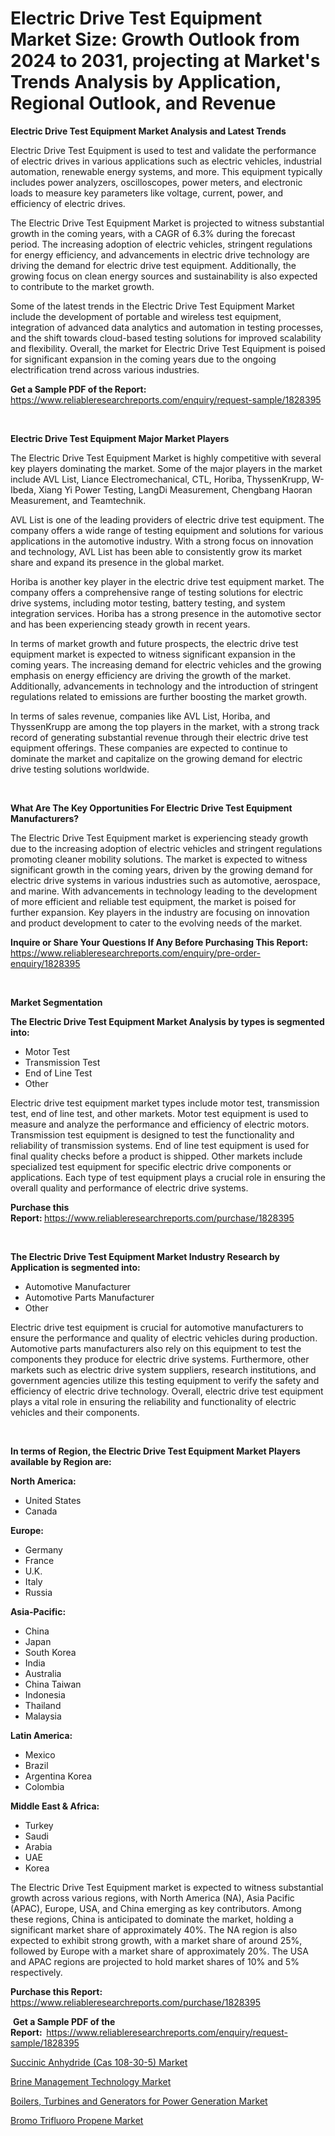 <p><h1>Electric Drive Test Equipment Market Size: Growth Outlook from 2024 to 2031, projecting at Market's Trends Analysis by Application, Regional Outlook, and Revenue</h1></p><p><strong>Electric Drive Test Equipment Market Analysis and Latest Trends</strong></p>
<p><p>Electric Drive Test Equipment is used to test and validate the performance of electric drives in various applications such as electric vehicles, industrial automation, renewable energy systems, and more. This equipment typically includes power analyzers, oscilloscopes, power meters, and electronic loads to measure key parameters like voltage, current, power, and efficiency of electric drives.</p><p>The Electric Drive Test Equipment Market is projected to witness substantial growth in the coming years, with a CAGR of 6.3% during the forecast period. The increasing adoption of electric vehicles, stringent regulations for energy efficiency, and advancements in electric drive technology are driving the demand for electric drive test equipment. Additionally, the growing focus on clean energy sources and sustainability is also expected to contribute to the market growth.</p><p>Some of the latest trends in the Electric Drive Test Equipment Market include the development of portable and wireless test equipment, integration of advanced data analytics and automation in testing processes, and the shift towards cloud-based testing solutions for improved scalability and flexibility. Overall, the market for Electric Drive Test Equipment is poised for significant expansion in the coming years due to the ongoing electrification trend across various industries.</p></p>
<p><strong>Get a Sample PDF of the Report:&nbsp;</strong> <a href="https://www.reliableresearchreports.com/enquiry/request-sample/1828395">https://www.reliableresearchreports.com/enquiry/request-sample/1828395</a></p>
<p>&nbsp;</p>
<p><strong>Electric Drive Test Equipment Major Market Players</strong></p>
<p><p>The Electric Drive Test Equipment Market is highly competitive with several key players dominating the market. Some of the major players in the market include AVL List, Liance Electromechanical, CTL, Horiba, ThyssenKrupp, W-Ibeda, Xiang Yi Power Testing, LangDi Measurement, Chengbang Haoran Measurement, and Teamtechnik.</p><p>AVL List is one of the leading providers of electric drive test equipment. The company offers a wide range of testing equipment and solutions for various applications in the automotive industry. With a strong focus on innovation and technology, AVL List has been able to consistently grow its market share and expand its presence in the global market.</p><p>Horiba is another key player in the electric drive test equipment market. The company offers a comprehensive range of testing solutions for electric drive systems, including motor testing, battery testing, and system integration services. Horiba has a strong presence in the automotive sector and has been experiencing steady growth in recent years.</p><p>In terms of market growth and future prospects, the electric drive test equipment market is expected to witness significant expansion in the coming years. The increasing demand for electric vehicles and the growing emphasis on energy efficiency are driving the growth of the market. Additionally, advancements in technology and the introduction of stringent regulations related to emissions are further boosting the market growth.</p><p>In terms of sales revenue, companies like AVL List, Horiba, and ThyssenKrupp are among the top players in the market, with a strong track record of generating substantial revenue through their electric drive test equipment offerings. These companies are expected to continue to dominate the market and capitalize on the growing demand for electric drive testing solutions worldwide.</p></p>
<p>&nbsp;</p>
<p><strong>What Are The Key Opportunities For Electric Drive Test Equipment Manufacturers?</strong></p>
<p><p>The Electric Drive Test Equipment market is experiencing steady growth due to the increasing adoption of electric vehicles and stringent regulations promoting cleaner mobility solutions. The market is expected to witness significant growth in the coming years, driven by the growing demand for electric drive systems in various industries such as automotive, aerospace, and marine. With advancements in technology leading to the development of more efficient and reliable test equipment, the market is poised for further expansion. Key players in the industry are focusing on innovation and product development to cater to the evolving needs of the market.</p></p>
<p><strong>Inquire or Share Your Questions If Any Before Purchasing This Report:</strong> <a href="https://www.reliableresearchreports.com/enquiry/pre-order-enquiry/1828395">https://www.reliableresearchreports.com/enquiry/pre-order-enquiry/1828395</a></p>
<p>&nbsp;</p>
<p><strong>Market Segmentation</strong></p>
<p><strong>The Electric Drive Test Equipment Market Analysis by types is segmented into:</strong></p>
<p><ul><li>Motor Test</li><li>Transmission Test</li><li>End of Line Test</li><li>Other</li></ul></p>
<p><p>Electric drive test equipment market types include motor test, transmission test, end of line test, and other markets. Motor test equipment is used to measure and analyze the performance and efficiency of electric motors. Transmission test equipment is designed to test the functionality and reliability of transmission systems. End of line test equipment is used for final quality checks before a product is shipped. Other markets include specialized test equipment for specific electric drive components or applications. Each type of test equipment plays a crucial role in ensuring the overall quality and performance of electric drive systems.</p></p>
<p><strong>Purchase this Report:&nbsp;</strong><a href="https://www.reliableresearchreports.com/purchase/1828395">https://www.reliableresearchreports.com/purchase/1828395</a></p>
<p>&nbsp;</p>
<p><strong>The Electric Drive Test Equipment Market Industry Research by Application is segmented into:</strong></p>
<p><ul><li>Automotive Manufacturer</li><li>Automotive Parts Manufacturer</li><li>Other</li></ul></p>
<p><p>Electric drive test equipment is crucial for automotive manufacturers to ensure the performance and quality of electric vehicles during production. Automotive parts manufacturers also rely on this equipment to test the components they produce for electric drive systems. Furthermore, other markets such as electric drive system suppliers, research institutions, and government agencies utilize this testing equipment to verify the safety and efficiency of electric drive technology. Overall, electric drive test equipment plays a vital role in ensuring the reliability and functionality of electric vehicles and their components.</p></p>
<p>&nbsp;</p>
<p><strong>In terms of Region, the Electric Drive Test Equipment Market Players available by Region are:</strong></p>
<p>
    <p> <strong> North America: </strong>
        <ul>
            <li>United States</li>
            <li>Canada</li>
        </ul>
        </p> 
    <p> <strong> Europe: </strong>
        <ul>
            <li>Germany</li>
            <li>France</li>
            <li>U.K.</li>
            <li>Italy</li>
            <li>Russia</li>
        </ul>
        </p> 
    <p> <strong> Asia-Pacific: </strong>
        <ul>
            <li>China</li>
            <li>Japan</li>
            <li>South Korea</li>
            <li>India</li>
            <li>Australia</li>
            <li>China Taiwan</li>
            <li>Indonesia</li>
            <li>Thailand</li>
            <li>Malaysia</li>
        </ul>
        </p> 
    <p> <strong> Latin America: </strong>
        <ul>
            <li>Mexico</li>
            <li>Brazil</li>
            <li>Argentina Korea</li>
            <li>Colombia</li>
        </ul>
        </p> 
    <p> <strong> Middle East & Africa: </strong>
        <ul>
            <li>Turkey</li>
            <li>Saudi</li>
            <li>Arabia</li>
            <li>UAE</li>
            <li>Korea</li>
        </ul>
    </p>
    </p>
<p><p>The Electric Drive Test Equipment market is expected to witness substantial growth across various regions, with North America (NA), Asia Pacific (APAC), Europe, USA, and China emerging as key contributors. Among these regions, China is anticipated to dominate the market, holding a significant market share of approximately 40%. The NA region is also expected to exhibit strong growth, with a market share of around 25%, followed by Europe with a market share of approximately 20%. The USA and APAC regions are projected to hold market shares of 10% and 5% respectively.</p></p>
<p><strong>Purchase this Report: </strong><a href="https://www.reliableresearchreports.com/purchase/1828395">https://www.reliableresearchreports.com/purchase/1828395</a></p>
<p>&nbsp;<strong>Get a Sample PDF of the Report:&nbsp;&nbsp;</strong><a href="https://www.reliableresearchreports.com/enquiry/request-sample/1828395">https://www.reliableresearchreports.com/enquiry/request-sample/1828395</a></p>
<p><strong></strong></p>
<p><p><a href="https://simplistic-meeting-7ee.notion.site/Succinic-Anhydride-Cas-108-30-5-Market-Size-and-Examines-its-Market-Scope-with-a-Primary-Focus-o-5f5d078ecd934d3eaaf4e6213deac3fb">Succinic Anhydride (Cas 108-30-5) Market</a></p><p><a href="https://view.publitas.com/reportprime-1/brine-management-technology-market-research-report-reveals-the-latest-trends-and-opportunities-of-this-market-for-period-from-2023-2030/">Brine Management Technology Market</a></p><p><a href="https://view.publitas.com/reportprime-1/boilers-turbines-and-generators-for-power-generation-market-with-the-goal-of-estimating-the-market-size-and-future-growth-potential-of-various-market-segments-based-on-component-applications-end-user-and-region/">Boilers, Turbines and Generators for Power Generation Market</a></p><p><a href="https://view.publitas.com/reportprime-1/bromo-trifluoro-propene-market-size-2023-2030-global-industrial-analysis-key-geographical-regions-market-share-top-key-players-product-types-and-forecast-research-report/">Bromo Trifluoro Propene Market</a></p></p>